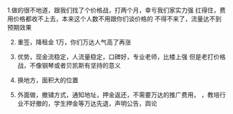 
1.做的很不地道，跟我们找了个价格战，打两个月，幸亏我们家实力强
  扛得住，费用价格都收不上去，本来这个人数不用跟你们谈价格的
  不得不来了，流量达不到预期效果

2. 重签，降租金 1万，你们万达人气高了再涨

3. 优势，现金流稳定，人流量稳定，口碑好，专业老师，比楼上强
  但是老打价格战，不像钢琴或者贝凯斯有坚持的意义

4. 换地方，面积大的位置

5. 外面做，撤铺方式，通知地址，押金返还，不需要万达的推广费用，
    ，教培行业不好撤的，学生押金等万达先退，声明公告，舆论

